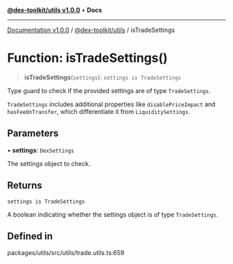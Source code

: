 [**@dex-toolkit/utils v1.0.0**](../README.md) • **Docs**

***

[Documentation v1.0.0](../../../packages.md) / [@dex-toolkit/utils](../README.md) / isTradeSettings

# Function: isTradeSettings()

> **isTradeSettings**(`settings`): `settings is TradeSettings`

Type guard to check if the provided settings are of type `TradeSettings`.

`TradeSettings` includes additional properties like `disablePriceImpact`
and `hasFeeOnTransfer`, which differentiate it from `LiquiditySettings`.

## Parameters

• **settings**: `DexSettings`

The settings object to check.

## Returns

`settings is TradeSettings`

A boolean indicating whether the settings object is of type `TradeSettings`.

## Defined in

packages/utils/src/utils/trade.utils.ts:659
